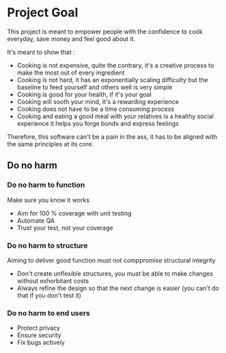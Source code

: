 # Project Goal

This project is meant to empower people with the confidence to cook everyday, save money and feel good about it.

It's meant to show that :
* Cooking is not expensive, quite the contrary, it's a creative process to make the most out of every ingredient
* Cooking is not hard, it has an exponentially scaling difficulty but the baseline to feed yourself and others well is very simple
* Cooking is good for your health, if it's your goal
* Cooking will sooth your mind, it's a rewarding experience
* Cooking does not have to be a time consuming process
* Cooking and eating a good meal with your relatives is a healthy social experience it helps you forge bonds and express feelings

Therefore, this software can't be a pain in the ass, it has to be aligned with the same principles at its core.


## Do no harm

### Do no harm to function

Make sure you know it works
* Aim for 100 % coverage with unit testing
* Automate QA
* Trust your test, not your coverage

### Do no harm to structure

Aiming to deliver good function must not comppromise structural integrity
* Don't create unflexible structures, you must be able to make changes without exhorbitant costs
* Always refine the design so that the next change is easier (you can't do that if you don't test it)

### Do no harm to end users

* Protect privacy
* Ensure security
* Fix bugs actively

